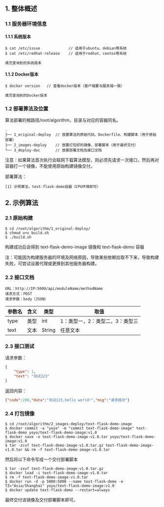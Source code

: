 ## 1. 整体概述

### 1.1 服务器环境信息

#### 1.1.1 系统版本

```
$ cat /etc/issue             // 适用于ubuntu、debian等系统
$ cat /etc/redhat-release    // 适用于redhat、centos等系统

填充查询到的系统版本
```

#### 1.1.2 Docker版本

```
$ docker version   // 查看docker版本（客户端要与服务端一致）

填充查询到的Docker版本
```

### 1.2 部署算法及位置

算法部署的根路径/root/algorithm，目录与对应的容器同名。

```
.
├── 1_original-deploy  // 放置算法的原始代码、Dockerfile、构建脚本（用于原始部署）
├── 2_images-deploy    // 放置打包好的镜像、部署脚本（用于最终交付）
└── 3_deploy-doc       // 放置部署文档及接口文档
```

注意：如果算法首次执行会联网下载算法模型，则必须先请求一次接口，然后再对容器打一个镜像，不能使用原始构建镜像交付。

部署算法：

```
[1] 示例算法，text-flask-demo容器（CPU环境即可）
```

## 2. 示例算法

### 2.1 原始构建

```
$ cd /root/algorithm/1_original-deploy/
$ chmod u+x build.sh
$ ./build.sh
```

构建成功后会得到 text-flask-demo-image 镜像和 text-flask-demo 容器

注：可能因为构建服务器的环境及网络原因，导致某些依赖拉取不下来，导致构建失败，可尝试设置代理或更换到其他服务器构建。

### 2.2 接口文档

```
URL：http://IP:5000/api/moduleName/methodName
请求方式：POST
请求参数：body（JSON）
```

| 参数名 | 含义 | 类型   | 取值                            |
| ------ | ---- | ------ | ------------------------------- |
| type   | 类型 | int    | 1：类型一，2：类型二，3：类型三 |
| text   | 文本 | String | 任意文本                        |

### 2.3 接口测试

请求参数：

```json
{
    "type": 1,
    "text": "测试123"
}
```

返回内容：

```json
{"code":200,"data":"测试123,hello world!","msg":"请求成功"}
```

### 2.4 打包镜像

```
$ cd /root/algorithm/2_images-deploy/text-flask-demo-image
$ docker commit -a "yoyo" -m "commit text-flask-demo-image" text-flask-demo yoyo/text-flask-demo-image:v1.0
$ docker save -o text-flask-demo-image-v1.0.tar yoyo/text-flask-demo-image:v1.0
$ tar -zcvf text-flask-demo-image-v1.0.tar.gz text-flask-demo-image-v1.0.tar && rm -f text-flask-demo-image-v1.0.tar
```

然后将以下命令写成一个交付部署脚本

```
$ tar -zxvf text-flask-demo-image-v1.0.tar.gz
$ docker load -i text-flask-demo-image-v1.0.tar
$ rm -f text-flask-demo-image-v1.0.tar
$ docker run -d -p 5000:5000 --name text-flask-demo -e TZ="Asia/Shanghai" yoyo/text-flask-demo-image:v1.0
$ docker update text-flask-demo --restart=always
```

最终交付该镜像及交付部署脚本即可。
